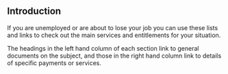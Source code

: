 ##  Introduction

If you are unemployed or are about to lose your job you can use these lists
and links to check out the main services and entitlements for your situation.

The headings in the left hand column of each section link to general documents
on the subject, and those in the right hand column link to details of specific
payments or services.
